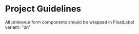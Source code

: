 # Project Guidelines
    
All primevue form components should be wrapped in FloatLabel variant="on"

